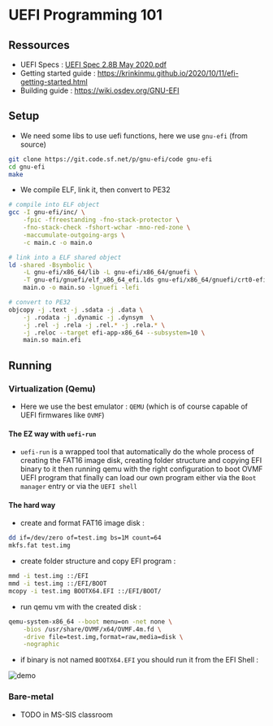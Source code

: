# UEFI Programming 101

## Ressources

- UEFI Specs : [UEFI Spec 2.8B May 2020.pdf](./assets/UEFI%%202.8B%20May%202020.pdf)
- Getting started guide : https://krinkinmu.github.io/2020/10/11/efi-getting-started.html
- Building guide : https://wiki.osdev.org/GNU-EFI


## Setup

- We need some libs to use uefi functions, here we use `gnu-efi` (from source)

```bash
git clone https://git.code.sf.net/p/gnu-efi/code gnu-efi
cd gnu-efi
make
```

- We compile ELF, link it, then convert to PE32

```bash
# compile into ELF object
gcc -I gnu-efi/inc/ \
    -fpic -ffreestanding -fno-stack-protector \
    -fno-stack-check -fshort-wchar -mno-red-zone \
    -maccumulate-outgoing-args \
    -c main.c -o main.o

# link into a ELF shared object
ld -shared -Bsymbolic \
    -L gnu-efi/x86_64/lib -L gnu-efi/x86_64/gnuefi \
    -T gnu-efi/gnuefi/elf_x86_64_efi.lds gnu-efi/x86_64/gnuefi/crt0-efi-x86_64.o \
    main.o -o main.so -lgnuefi -lefi

# convert to PE32
objcopy -j .text -j .sdata -j .data \
    -j .rodata -j .dynamic -j .dynsym  \
    -j .rel -j .rela -j .rel.* -j .rela.* \
    -j .reloc --target efi-app-x86_64 --subsystem=10 \
    main.so main.efi
```

## Running

### Virtualization (Qemu)

- Here we use the best emulator : `QEMU` (which is of course capable of UEFI firmwares like `OVMF`)

#### The EZ way with `uefi-run`

- `uefi-run` is a wrapped tool that automatically do the whole process of creating the FAT16 image disk, creating folder structure and copying EFI binary to it then running qemu with the right configuration to boot OVMF UEFI program that finally can load our own program either via the `Boot manager` entry or via the `UEFI shell`

#### The hard way

- create and format FAT16 image disk :

```bash
dd if=/dev/zero of=test.img bs=1M count=64
mkfs.fat test.img
```

- create folder structure and copy EFI program :

```bash
mmd -i test.img ::/EFI
mmd -i test.img ::/EFI/BOOT
mcopy -i test.img BOOTX64.EFI ::/EFI/BOOT/
```

- run qemu vm with the created disk :

```bash
qemu-system-x86_64 --boot menu=on -net none \
    -bios /usr/share/OVMF/x64/OVMF.4m.fd \
    -drive file=test.img,format=raw,media=disk \
    -nographic
```

- if binary is not named `BOOTX64.EFI` you should run it from the EFI Shell :

![demo](demo.png)

### Bare-metal

- TODO in MS-SIS classroom
